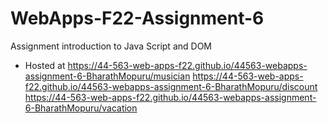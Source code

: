 # WebApps-F22-Assignment-6
Assignment introduction to Java Script and DOM
- Hosted at https://44-563-web-apps-f22.github.io/44563-webapps-assignment-6-BharathMopuru/musician
            https://44-563-web-apps-f22.github.io/44563-webapps-assignment-6-BharathMopuru/discount
            https://44-563-web-apps-f22.github.io/44563-webapps-assignment-6-BharathMopuru/vacation